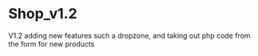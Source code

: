 # Shop_v1.2

V1.2 adding new features such a dropzone, and taking out php code from the form for new products

